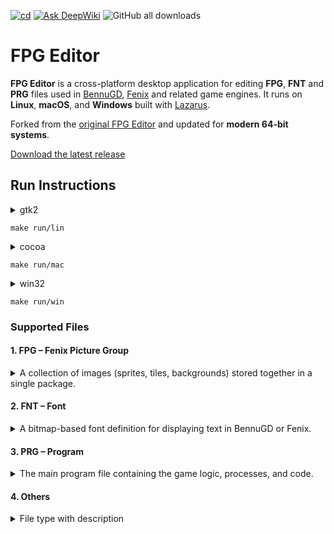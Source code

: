[![cd](https://github.com/humbertodias/fpg-editor/actions/workflows/cd.yml/badge.svg)](https://github.com/humbertodias/fpg-editor/actions/workflows/cd.yml)
[![Ask DeepWiki](https://deepwiki.com/badge.svg)](https://deepwiki.com/humbertodias/fpg-editor)
![GitHub all downloads](https://img.shields.io/github/downloads/humbertodias/fpg-editor/total)

# FPG Editor

**FPG Editor** is a cross-platform desktop application for editing **FPG**, **FNT** and **PRG** files used in [BennuGD](https://www.bennugd.org/), [Fenix](https://fenix.divsite.net) and related game engines.
It runs on **Linux**, **macOS**, and **Windows** built with [Lazarus](https://www.lazarus-ide.org/index.php?page=downloads).

Forked from the [original FPG Editor](https://code.google.com/archive/p/fpg-editor/downloads) and updated for **modern 64-bit systems**.

[Download the latest release](https://github.com/humbertodias/fpg-editor/releases)


## Run Instructions

<details>
  <summary>gtk2</summary>
  <p align="center">
    <img width="538" height="372" alt="Screenshot Linux" src="https://github.com/user-attachments/assets/4d9c36d4-b7ac-4b4d-9964-ed372f6929bd" />
  </p>
</details>

```shell
make run/lin
```

<details>
  <summary>cocoa</summary>
  <p align="center">
    <img width="528" height="325" alt="Screenshot macOS" src="https://github.com/user-attachments/assets/46c77c75-335a-4321-b7d7-f172ca7c3e97" />
  </p>
</details>

```shell
make run/mac
```

<details>
  <summary>win32</summary>
  <p align="center">
    <img width="418" height="237" alt="Screenshot Windows" src="https://github.com/user-attachments/assets/7f95de45-0495-4a1a-b434-5bd5abab590e" />
  </p>
</details>

```shell
make run/win
```

### Supported Files

#### 1. FPG – Fenix Picture Group
<details>
  <summary>A collection of images (sprites, tiles, backgrounds) stored together in a single package.</summary>
<p align="center">
  <img width="820" height="532" alt="FPG Example" src="https://github.com/user-attachments/assets/6cf9247d-5a3b-48b0-8068-719a35fa0473" />
</p>
</details>

#### 2. FNT – Font

<details>
  <summary>A bitmap-based font definition for displaying text in BennuGD or Fenix.</summary>
<p align="center">
  <img width="820" height="670" alt="FNT Example" src="https://github.com/user-attachments/assets/b20ba081-4a78-4ff4-8195-ac1c4b55a48e" />
</p>
</details>

#### 3. PRG – Program

<details>
  <summary>The main program file containing the game logic, processes, and code.</summary>
<p align="center">
  <img width="831" height="711" alt="PRG Example" src="https://github.com/user-attachments/assets/1390da96-4c8b-45b1-992c-ac6c4f3081c6" />
</p>
</details>

#### 4. Others

<details>
  <summary>File type with description</summary>

| Extension | Meaning             | Function                                            |
| --------- | ------------------- | --------------------------------------------------- |
| **.PRG**  | Program             | Main game or program code (source or compiled)      |
| **.INC**  | Include             | Auxiliary file with functions or shared data        |
| **.DCL**  | Declare             | Declarations of variables, processes, and constants |
| **.FPG**  | Fenix Picture Group | Image group (sprites, tiles, etc.)                  |
| **.FNT**  | Font                | Bitmap font used for displaying text                |
| **.MAP**  | Map                 | Single image file (often part of an FPG)            |
| **.PAL**  | Palette             | Color palette file                                  |

</details>


